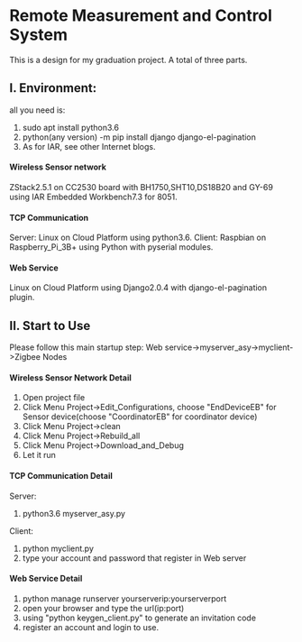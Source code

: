 # Remote Measurement and Control System
This is a design for my graduation project. A total of three parts.

## I. Environment:
all you need is:
1. sudo apt install python3.6
2. python(any version) -m pip install django django-el-pagination
3. As for IAR, see other Internet blogs.

#### Wireless Sensor network
ZStack2.5.1 on CC2530 board with BH1750,SHT10,DS18B20 and GY-69 using IAR Embedded Workbench7.3 for 8051.

#### TCP Communication
Server: Linux on Cloud Platform using python3.6.
Client: Raspbian on Raspberry_Pi_3B+ using Python with pyserial modules.

#### Web Service
Linux on Cloud Platform using Django2.0.4 with django-el-pagination plugin.

## II. Start to Use
Please follow this main startup step: Web service->myserver_asy->myclient->Zigbee Nodes

#### Wireless Sensor Network Detail
1. Open project file
2. Click Menu Project->Edit_Configurations, choose "EndDeviceEB" for Sensor device(choose "CoordinatorEB" for coordinator device)
2. Click Menu Project->clean
3. Click Menu Project->Rebuild_all
4. Click Menu Project->Download_and_Debug
5. Let it run

#### TCP Communication Detail
Server:
1. python3.6 myserver_asy.py

Client:
1. python myclient.py
2. type your account and password that register in Web server

#### Web Service Detail
1. python manage runserver yourserverip:yourserverport
2. open your browser and type the url(ip:port)
3. using "python keygen_client.py" to generate an invitation code
4. register an account and login to use.